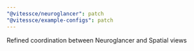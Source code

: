 ```yaml
---
"@vitessce/neuroglancer": patch
"@vitessce/example-configs": patch
---
```


Refined coordination between Neuroglancer and Spatial views
